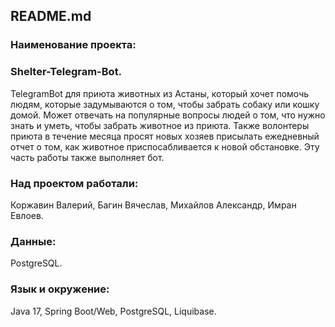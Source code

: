 ## README.md
### Наименование проекта:
### Shelter-Telegram-Bot.
TelegramBot для приюта животных из Астаны, который хочет помочь людям, которые задумываются о том, чтобы забрать собаку или кошку домой.
Может отвечать на популярные вопросы людей о том, что нужно знать и уметь, чтобы забрать животное из приюта.
Также волонтеры приюта в течение месяца просят новых хозяев присылать ежедневный отчет о том, как животное приспосабливается к новой обстановке.
Эту часть работы также выполняет бот.

### Над проектом работали:
Коржавин Валерий, Багин Вячеслав, Михайлов Александр, Имран Евлоев.

### Данные:
PostgreSQL.

### Язык и окружение:
Java 17, Spring Boot/Web, PostgreSQL, Liquibase.